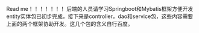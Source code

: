 Read me！！！！！！！
后端的人员请学习Springboot和Mybatis框架方便开发
entity实体包已初步完成，接下来是controller，dao和service包，这些内容需要上面的两个框架协助开发。这几个包的含义自行百度。

